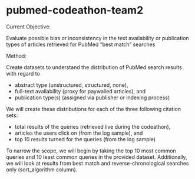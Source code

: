 # pubmed-codeathon-team2

Current Objective:

Evaluate possible bias or inconsistency in the text availability or publication types of articles retrieved for PubMed “best match” searches

Method:

Create datasets to understand the distribution of PubMed search results with regard to
- abstract type (unstructured, structured, none), 
- full-text availability (proxy for paywalled articles), and 
- publication type(s) (assigned via publisher or indexing process)

We will create these distributions for each of the three following citation sets: 
- total results of the queries (retrieved live during the codeathon), 
- articles the users click on (from the log sample), and 
- top 10 results turned for the queries (from the log sample)

To narrow the scope, we will begin by taking the top 10 most common queries and 10 least common queries in the provided dataset. Additionally, we will look at results from best match and reverse-chronological searches only (sort_algorithm column). 

